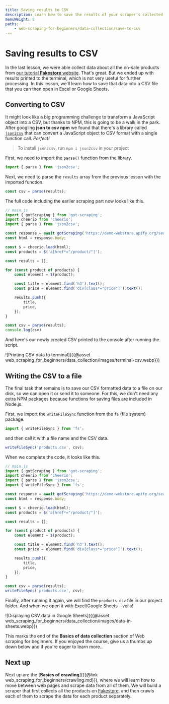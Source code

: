 ```yaml
---
title: Saving results to CSV
description: Learn how to save the results of your scraper's collected data to a CSV file that can be opened in Excel, Google Sheets, or any other spreadsheets program.
menuWeight: 8
paths:
    - web-scraping-for-beginners/data-collection/save-to-csv
---
```


# [](#saving-to-csv) Saving results to CSV

In the last lesson, we were able collect data about all the on-sale products from [our tutorial **Fakestore** website](https://demo-webstore.apify.org/). That's great. But we ended up with results printed to the terminal, which is not very useful for further processing. In this lesson, we'll learn how to save that data into a CSV file that you can then open in Excel or Google Sheets.

## [](#converting-to-csv) Converting to CSV

It might look like a big programming challenge to transform a JavaScript object into a CSV, but thanks to NPM, this is going to be a walk in the park. After googling **json to csv npm** we found that there's a library called [`json2csv`](https://www.npmjs.com/package/json2csv) that can convert a JavaScript object to CSV format with a single function call. _Perfect!_

> To install `json2csv`, run `npm i json2csv` in your project

First, we need to import the `parse()` function from the library.

```JavaScript
import { parse } from 'json2csv';
```

Next, we need to parse the `results` array from the previous lesson with the imported function.

```JavaScript
const csv = parse(results);
```

The full code including the earlier scraping part now looks like this.

```JavaScript
// main.js
import { gotScraping } from 'got-scraping';
import cheerio from 'cheerio';
import { parse } from 'json2csv';

const response = await gotScraping('https://demo-webstore.apify.org/search/on-sale');
const html = response.body;

const $ = cheerio.load(html);
const products = $('a[href*="/product/"]');

const results = [];

for (const product of products) {
    const element = $(product);

    const title = element.find('h3').text();
    const price = element.find('div[class*="price"]').text();

    results.push({
        title,
        price,
    });
}

const csv = parse(results);
console.log(csv)
```

And here's our newly created CSV printed to the console after running the script.

![Printing CSV data to terminal]({{@asset web_scraping_for_beginners/data_collection/images/terminal-csv.webp}})

## [](#writing-to-file) Writing the CSV to a file

The final task that remains is to save our CSV formatted data to a file on our disk, so we can open it or send it to someone. For this, we don't need any extra NPM packages because functions for saving files are included in Node.js.

First, we import the `writeFileSync` function from the `fs` (file system) package.

```JavaScript
import { writeFileSync } from 'fs';
```

and then call it with a file name and the CSV data.

```JavaScript
writeFileSync('products.csv', csv);
```

When we complete the code, it looks like this.

```JavaScript
// main.js
import { gotScraping } from 'got-scraping';
import cheerio from 'cheerio';
import { parse } from 'json2csv';
import { writeFileSync } from 'fs';

const response = await gotScraping('https://demo-webstore.apify.org/search/on-sale');
const html = response.body;

const $ = cheerio.load(html);
const products = $('a[href*="/product/"]');

const results = [];

for (const product of products) {
    const element = $(product);

    const title = element.find('h3').text();
    const price = element.find('div[class*="price"]').text();

    results.push({
        title,
        price,
    });
}

const csv = parse(results);
writeFileSync('products.csv', csv);
```

Finally, after running it again, we will find the `products.csv` file in our project folder. And when we open it with Excel/Google Sheets – voila!

![Displaying CSV data in Google Sheets]({{@asset web_scraping_for_beginners/data_collection/images/data-in-sheets.webp}})

This marks the end of the **Basics of data collection** section of Web scraping for beginners. If you enjoyed the course, give us a thumbs up down below and if you're eager to learn more...

## [](#next) Next up

Next up are the [**Basics of crawling**]({{@link web_scraping_for_beginners/crawling.md}}), where we will learn how to move between web pages and scrape data from all of them. We will build a scraper that first collects all the products on [Fakestore](https://demo-webstore.apify.org/), and then crawls each of them to scrape the data for each product separately.
